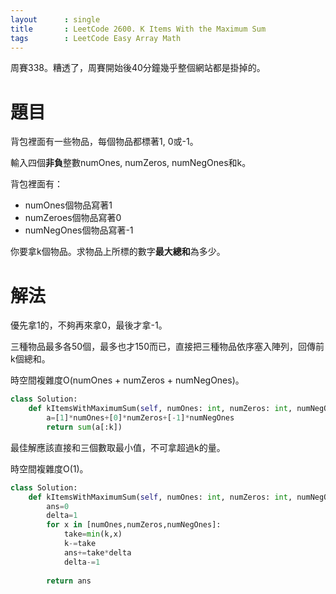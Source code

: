 ```yaml
--- 
layout      : single
title       : LeetCode 2600. K Items With the Maximum Sum
tags        : LeetCode Easy Array Math
---
```

周賽338。糟透了，周賽開始後40分鐘幾乎整個網站都是掛掉的。  

# 題目
背包裡面有一些物品，每個物品都標著1, 0或-1。  

輸入四個**非負**整數numOnes, numZeros, numNegOnes和k。  

背包裡面有：  
- numOnes個物品寫著1  
- numZeroes個物品寫著0  
- numNegOnes個物品寫著-1  

你要拿k個物品。求物品上所標的數字**最大總和**為多少。  

# 解法
優先拿1的，不夠再來拿0，最後才拿-1。  

三種物品最多各50個，最多也才150而已，直接把三種物品依序塞入陣列，回傳前k個總和。  

時空間複雜度O(numOnes + numZeros + numNegOnes)。  

```python
class Solution:
    def kItemsWithMaximumSum(self, numOnes: int, numZeros: int, numNegOnes: int, k: int) -> int:
        a=[1]*numOnes+[0]*numZeros+[-1]*numNegOnes
        return sum(a[:k])
```

最佳解應該直接和三個數取最小值，不可拿超過k的量。  

時空間複雜度O(1)。  

```python
class Solution:
    def kItemsWithMaximumSum(self, numOnes: int, numZeros: int, numNegOnes: int, k: int) -> int:
        ans=0
        delta=1
        for x in [numOnes,numZeros,numNegOnes]:
            take=min(k,x)
            k-=take
            ans+=take*delta
            delta-=1
            
        return ans
```
